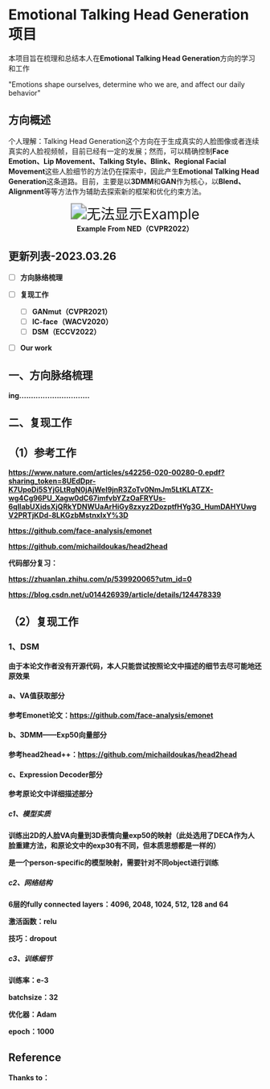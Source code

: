 # Emotional Talking Head Generation项目

本项目旨在梳理和总结本人在**Emotional Talking Head Generation**方向的学习和工作

"Emotions shape ourselves, determine who we are, and affect our daily behavior"

## 方向概述

个人理解：Talking Head Generation这个方向在于生成真实的人脸图像或者连续真实的人脸视频帧，目前已经有一定的发展；然而，可以精确控制**Face Emotion、Lip Movement、Talking Style、Blink、Regional Facial Movement**这些人脸细节的方法仍在探索中，因此产生**Emotional Talking Head Generation**这条道路。目前，主要是以**3DMM**和**GAN**作为核心，以**Blend、Alignment**等等方法作为辅助去探索新的框架和优化约束方法。



<div>			<!--块级封装-->
    <center>	<!--将图片和文字居中-->
    <img src="https://raw.githubusercontent.com/guohua-zhang/Emotional-Talking-Head-Generation/main/imgs/img1.png"
         alt="无法显示Example"
         style="zoom:2"/>
    <br>		<!--换行-->
    <b>
    Example	From NED（CVPR2022）<!--标题-->
    </center>
</div>





## 更新列表-2023.03.26

- [ ] 方向脉络梳理
- [ ] 复现工作
  - [ ] GANmut（CVPR2021）
  - [ ] IC-face（WACV2020）
  - [ ] DSM（ECCV2022）
- [ ] Our work



## 一、方向脉络梳理

**ing**..............................



## 二、复现工作

## （1）参考工作

https://www.nature.com/articles/s42256-020-00280-0.epdf?sharing_token=8UEdDpr-K7UpoDi5SYjGLtRgN0jAjWel9jnR3ZoTv0NmJm5LtKLATZX-wg4Cg96PU_Xagw0dC67imfvbYZzOaFRYUs-6qIlabUXidsXjQRkYDNWUaArHiGy8zxyz2DozptfHYg3G_HumDAHYUwgV2PRTjKDd-8LKGzbMstnxIxY%3D

https://github.com/face-analysis/emonet

https://github.com/michaildoukas/head2head

代码部分复习：

https://zhuanlan.zhihu.com/p/539920065?utm_id=0

https://blog.csdn.net/u014426939/article/details/124478339

## （2）复现工作

### 1、DSM

由于本论文作者没有开源代码，本人只能尝试按照论文中描述的细节去尽可能地还原效果

#### a、VA值获取部分

参考Emonet论文：https://github.com/face-analysis/emonet

#### b、3DMM——Exp50向量部分

参考head2head++：https://github.com/michaildoukas/head2head

#### c、Expression Decoder部分

参考原论文中详细描述部分

##### c1、模型实质

训练出2D的人脸VA向量到3D表情向量exp50的映射（此处选用了DECA作为人脸重建方法，和原论文中的exp30有不同，但本质思想都是一样的）

是一个person-specific的模型映射，需要针对不同object进行训练

##### c2、网络结构

6层的fully connected layers：4096, 2048, 1024, 512, 128 and 64

激活函数：relu

技巧：dropout

##### c3、训练细节

训练率：e-3

batchsize：32

优化器：Adam

epoch：1000



## Reference

**Thanks to：**



